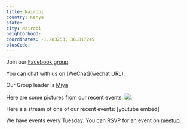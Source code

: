 ```yaml
---
title: Nairobi
country: Kenya
state: 
city: Nairobi
neighborhood: 
coordinates: -1.283253, 36.817245
plusCode:
---
```

Join our [Facebook group](https://www.facebook.com/groups/free.code.camp.nairobi).

You can chat with us on [WeChat](wechat URL).

Our Group leader is [Miya](freecodecamp.org/miya)

Here are some pictures from our recent events:
![](https://scontent-dft4-2.xx.fbcdn.net/v/t1.0-9/11796367_10207262925949322_5764136958070505948_n.jpg?oh=80dedc091d9de77f79addb9026fa148d&oe=5994A495).

Here's a stream of one of our recent events:
[youtube embed]

We have events every Tuesday. You can RSVP for an event on [meetup](meetupurl).
